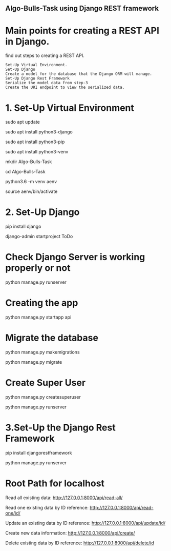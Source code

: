 ## Algo-Bulls-Task using Django REST framework

# Main points for creating a REST API in Django.

 find out steps to creating a REST API.

    Set-Up Virtual Environment.
    Set-Up Django
    Create a model for the database that the Django ORM will manage.
    Set-Up Django Rest Framework
    Serialize the model data from step-3
    Create the URI endpoint to view the serialized data.

# 1. Set-Up Virtual Environment

sudo apt update

sudo apt install python3-django

sudo apt install python3-pip

sudo apt install python3-venv

mkdir Algo-Bulls-Task

cd Algo-Bulls-Task

python3.6 -m venv aenv

source aenv/bin/activate

# 2. Set-Up Django

pip install django

django-admin startproject ToDo

# Check Django Server is working properly or not

python manage.py runserver

# Creating the app

python manage.py startapp api

# Migrate the database

python manage.py makemigrations

python manage.py migrate

# Create Super User

python manage.py createsuperuser

python manage.py runserver

# 3.Set-Up the Django Rest Framework

pip install djangorestframework

python manage.py runserver

# Root Path for localhost

Read all existing data: http://127.0.0.1:8000/api/read-all/

Read one existing data by ID reference: http://127.0.0.1:8000/api/read-one/id/

Update an existing data by ID reference: http://127.0.0.1:8000/api/update/id/

Create new data information: http://127.0.0.1:8000/api/create/

Delete existing data by ID reference: http://127.0.0.1:8000/api/delete/id
